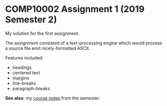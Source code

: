 # COMP10002 Assignment 1 (2019 Semester 2)

My solution for the first assignment.

The assignment consisted of a text-processing engine which would process a source file emit nicely-formatted ASCII.

Features included:

- headings
- centered text
- margins
- line-breaks
- paragraph-breaks

**See also:** my [course notes](https://github.com/neon64/unimelb_lecture_notes/blob/svgs/comp10002/README.md) from the semester.
